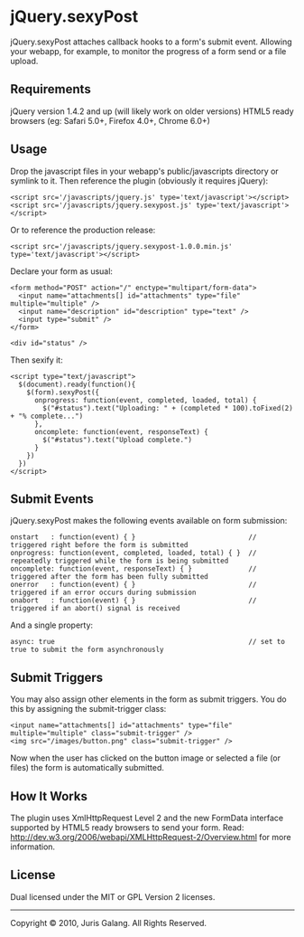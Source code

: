 jQuery.sexyPost
===============

jQuery.sexyPost attaches callback hooks to a form's submit event. Allowing your webapp, for example, to monitor the progress
of a form send or a file upload.

Requirements
------------

jQuery version 1.4.2 and up (will likely work on older versions)
HTML5 ready browsers (eg: Safari 5.0+, Firefox 4.0+, Chrome 6.0+)

Usage
-----

Drop the javascript files in your webapp's public/javascripts directory or symlink to it.
Then reference the plugin (obviously it requires jQuery):

    <script src='/javascripts/jquery.js' type='text/javascript'></script>
    <script src='/javascripts/jquery.sexypost.js' type='text/javascript'></script>
    
Or to reference the production release:

    <script src='/javascripts/jquery.sexypost-1.0.0.min.js' type='text/javascript'></script>
    
Declare your form as usual:

    <form method="POST" action="/" enctype="multipart/form-data">
      <input name="attachments[] id="attachments" type="file" multiple="multiple" />
      <input name="description" id="description" type="text" />
      <input type="submit" />
    </form>
    
    <div id="status" />
    
Then sexify it:

    <script type="text/javascript">
      $(document).ready(function(){
        $(form).sexyPost({
          onprogress: function(event, completed, loaded, total) {
            $("#status").text("Uploading: " + (completed * 100).toFixed(2) + "% complete...")
          },
          oncomplete: function(event, responseText) {
            $("#status").text("Upload complete.")
          }
        })
      })
    </script>

Submit Events
-------------

jQuery.sexyPost makes the following events available on form submission:

    onstart   : function(event) { }                            // triggered right before the form is submitted
    onprogress: function(event, completed, loaded, total) { }  // repeatedly triggered while the form is being submitted
    oncomplete: function(event, responseText) { }              // triggered after the form has been fully submitted
    onerror   : function(event) { }                            // triggered if an error occurs during submission
    onabort   : function(event) { }                            // triggered if an abort() signal is received

And a single property:

    async: true                                                // set to true to submit the form asynchronously

Submit Triggers
---------------

You may also assign other elements in the form as submit triggers. 
You do this by assigning the submit-trigger class:

    <input name="attachments[] id="attachments" type="file" multiple="multiple" class="submit-trigger" />
    <img src="/images/button.png" class="submit-trigger" />
    
Now when the user has clicked on the button image or selected a file (or files) the form is automatically submitted.

How It Works
------------

The plugin uses XmlHttpRequest Level 2 and the new FormData interface supported by HTML5 ready browsers to send your form.
Read: <http://dev.w3.org/2006/webapi/XMLHttpRequest-2/Overview.html> for more information.

License
-------

Dual licensed under the MIT or GPL Version 2 licenses.


---

Copyright &copy; 2010, Juris Galang. All Rights Reserved.

